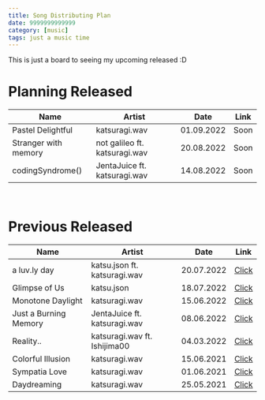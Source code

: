 ```yaml
---
title: Song Distributing Plan
date: 9999999999999
category: [music]
tags: just a music time
---
```

This is just a board to seeing my upcoming released :D

# Planning Released
|Name|Artist|Date|Link|
|------------|------------|----------|------|
|Pastel Delightful|katsuragi.wav|01.09.2022|Soon|
|Stranger with memory|not galileo ft. katsuragi.wav|20.08.2022|Soon|
|codingSyndrome()|JentaJuice ft. katsuragi.wav|14.08.2022|Soon|
<br/>

# Previous Released
|Name|Artist|Date|Link|
|------------|------------|----------|------|
|a luv.ly day|katsu.json ft. katsuragi.wav|20.07.2022|[Click](https://katsuragi.detzz.in.th/sharing/?id=7)|
|Glimpse of Us|katsu.json|18.07.2022|[Click](https://katsuragi.detzz.in.th/sharing/?id=6)|
|Monotone Daylight|katsuragi.wav|15.06.2022|[Click](https://katsuragi.detzz.in.th/sharing/?id=5)|
|Just a Burning Memory|JentaJuice ft. katsuragi.wav|08.06.2022|[Click](https://katsuragi.detzz.in.th/sharing/?id=4)|
|Reality..|katsuragi.wav ft. Ishijima00|04.03.2022|[Click](https://katsuragi.detzz.in.th/sharing/?id=3)|
|Colorful Illusion|katsuragi.wav|15.06.2021|[Click](https://katsuragi.detzz.in.th/sharing/?id=2)|
|Sympatia Love|katsuragi.wav|01.06.2021|[Click](https://katsuragi.detzz.in.th/sharing/?id=1)|
|Daydreaming|katsuragi.wav|25.05.2021|[Click](https://katsuragi.detzz.in.th/sharing/?id=0)|
<br/>